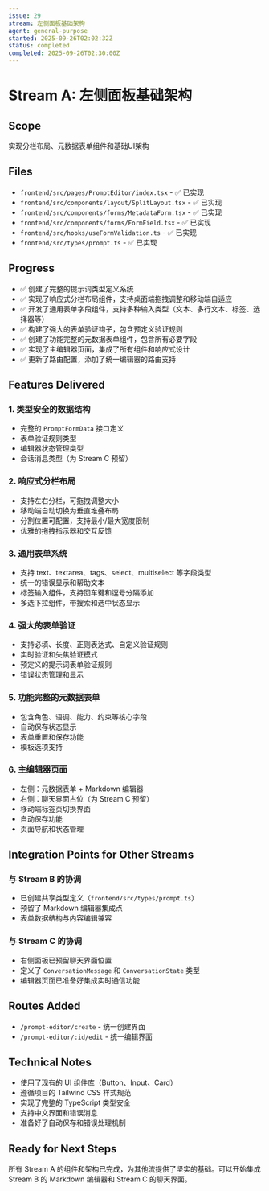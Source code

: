```yaml
---
issue: 29
stream: 左侧面板基础架构
agent: general-purpose
started: 2025-09-26T02:02:32Z
status: completed
completed: 2025-09-26T02:30:00Z
---
```


# Stream A: 左侧面板基础架构

## Scope
实现分栏布局、元数据表单组件和基础UI架构

## Files
- `frontend/src/pages/PromptEditor/index.tsx` - ✅ 已实现
- `frontend/src/components/layout/SplitLayout.tsx` - ✅ 已实现
- `frontend/src/components/forms/MetadataForm.tsx` - ✅ 已实现
- `frontend/src/components/forms/FormField.tsx` - ✅ 已实现
- `frontend/src/hooks/useFormValidation.ts` - ✅ 已实现
- `frontend/src/types/prompt.ts` - ✅ 已实现

## Progress
- ✅ 创建了完整的提示词类型定义系统
- ✅ 实现了响应式分栏布局组件，支持桌面端拖拽调整和移动端自适应
- ✅ 开发了通用表单字段组件，支持多种输入类型（文本、多行文本、标签、选择器等）
- ✅ 构建了强大的表单验证钩子，包含预定义验证规则
- ✅ 创建了功能完整的元数据表单组件，包含所有必要字段
- ✅ 实现了主编辑器页面，集成了所有组件和响应式设计
- ✅ 更新了路由配置，添加了统一编辑器的路由支持

## Features Delivered

### 1. 类型安全的数据结构
- 完整的 `PromptFormData` 接口定义
- 表单验证规则类型
- 编辑器状态管理类型
- 会话消息类型（为 Stream C 预留）

### 2. 响应式分栏布局
- 支持左右分栏，可拖拽调整大小
- 移动端自动切换为垂直堆叠布局
- 分割位置可配置，支持最小/最大宽度限制
- 优雅的拖拽指示器和交互反馈

### 3. 通用表单系统
- 支持 text、textarea、tags、select、multiselect 等字段类型
- 统一的错误显示和帮助文本
- 标签输入组件，支持回车键和逗号分隔添加
- 多选下拉组件，带搜索和选中状态显示

### 4. 强大的表单验证
- 支持必填、长度、正则表达式、自定义验证规则
- 实时验证和失焦验证模式
- 预定义的提示词表单验证规则
- 错误状态管理和显示

### 5. 功能完整的元数据表单
- 包含角色、语调、能力、约束等核心字段
- 自动保存状态显示
- 表单重置和保存功能
- 模板选项支持

### 6. 主编辑器页面
- 左侧：元数据表单 + Markdown 编辑器
- 右侧：聊天界面占位（为 Stream C 预留）
- 移动端标签页切换界面
- 自动保存功能
- 页面导航和状态管理

## Integration Points for Other Streams

### 与 Stream B 的协调
- 已创建共享类型定义（`frontend/src/types/prompt.ts`）
- 预留了 Markdown 编辑器集成点
- 表单数据结构与内容编辑兼容

### 与 Stream C 的协调
- 右侧面板已预留聊天界面位置
- 定义了 `ConversationMessage` 和 `ConversationState` 类型
- 编辑器页面已准备好集成实时通信功能

## Routes Added
- `/prompt-editor/create` - 统一创建界面
- `/prompt-editor/:id/edit` - 统一编辑界面

## Technical Notes
- 使用了现有的 UI 组件库（Button、Input、Card）
- 遵循项目的 Tailwind CSS 样式规范
- 实现了完整的 TypeScript 类型安全
- 支持中文界面和错误消息
- 准备好了自动保存和错误处理机制

## Ready for Next Steps
所有 Stream A 的组件和架构已完成，为其他流提供了坚实的基础。可以开始集成 Stream B 的 Markdown 编辑器和 Stream C 的聊天界面。